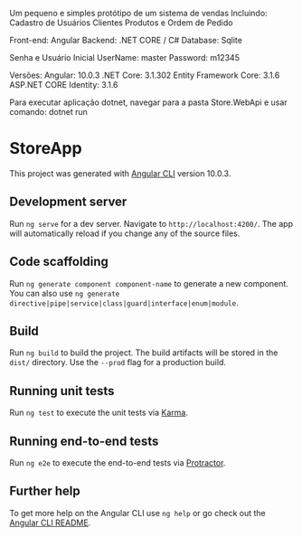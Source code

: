 Um pequeno e simples protótipo de um sistema de vendas
Incluindo: Cadastro de Usuários
                       Clientes
                       Produtos
                       e Ordem de Pedido

Front-end: Angular
Backend: .NET CORE / C#
Database: Sqlite

Senha e Usuário Inicial
UserName: master
Password: m12345

Versões:
Angular: 10.0.3
.NET Core: 3.1.302
Entity Framework Core: 3.1.6
ASP.NET CORE Identity: 3.1.6

Para executar aplicação dotnet, navegar para a pasta Store.WebApi e usar comando: dotnet run

# StoreApp

This project was generated with [Angular CLI](https://github.com/angular/angular-cli) version 10.0.3.

## Development server

Run `ng serve` for a dev server. Navigate to `http://localhost:4200/`. The app will automatically reload if you change any of the source files.

## Code scaffolding

Run `ng generate component component-name` to generate a new component. You can also use `ng generate directive|pipe|service|class|guard|interface|enum|module`.

## Build

Run `ng build` to build the project. The build artifacts will be stored in the `dist/` directory. Use the `--prod` flag for a production build.

## Running unit tests

Run `ng test` to execute the unit tests via [Karma](https://karma-runner.github.io).

## Running end-to-end tests

Run `ng e2e` to execute the end-to-end tests via [Protractor](http://www.protractortest.org/).

## Further help

To get more help on the Angular CLI use `ng help` or go check out the [Angular CLI README](https://github.com/angular/angular-cli/blob/master/README.md).
